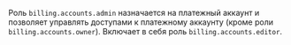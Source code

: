 Роль `billing.accounts.admin` назначается на платежный аккаунт и позволяет управлять доступами к платежному аккаунту (кроме роли `billing.accounts.owner`). Включает в себя роль `billing.accounts.editor`.